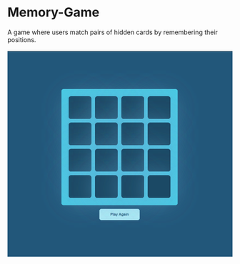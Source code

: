 # Memory-Game

A game where users match pairs of hidden cards by remembering their positions.
<br/>
<br/>
<img src="../../assets/Memory-Game.png" />
